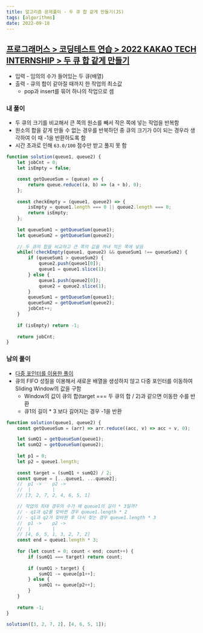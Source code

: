 ```yaml
---
title: 알고리즘 문제풀이 - 두 큐 합 같게 만들기(JS)
tags: [algorithms]
date: 2022-09-18
---
```


## [프로그래머스 > 코딩테스트 연습 > 2022 KAKAO TECH INTERNSHIP > 두 큐 합 같게 만들기](https://school.programmers.co.kr/learn/courses/30/lessons/118667)

- 입력 - 임의의 수가 들어있는 두 큐(배열)
- 출력 - 큐의 합이 같아질 때까지 한 작업의 최소값
    - pop과 insert를 묶어 하나의 작업으로 셈

### 내 풀이

- 두 큐의 크기를 비교해서 큰 쪽의 원소를 빼서 작은 쪽에 넣는 작업을 반복함
- 원소의 합을 같게 만들 수 없는 경우를 반복하던 중 큐의 크기가 0이 되는 경우라 생각하여 이 때 -1을 반환하도록 함
- 시간 초과로 인해 `63.0/100` 점수만 받고 풀지 못 함

```js
function solution(queue1, queue2) {
    let jobCnt = 0;
    let isEmpty = false;

    const getQueueSum = (queue) => {
        return queue.reduce((a, b) => (a + b), 0);
    };
    
    const checkEmpty = (queue1, queue2) => {
        isEmpty = queue1.length === 0 || queue2.length === 0;
        return isEmpty;
    };
    
    let queueSum1 = getQueueSum(queue1);
    let queueSum2 = getQueueSum(queue2);
    
    // 두 큐의 합을 비교하고 큰 쪽의 값을 꺼내 적은 쪽에 넣음
    while(!checkEmpty(queue1, queue2) && queueSum1 !== queueSum2) {
        if (queueSum1 > queueSum2) {
            queue2.push(queue1[0]);
            queue1 = queue1.slice(1);
        } else {
            queue1.push(queue2[0]);
            queue2 = queue2.slice(1);
        }
        queueSum1 = getQueueSum(queue1);
        queueSum2 = getQueueSum(queue2);
        jobCnt++;
    }
    
    if (isEmpty) return -1;
    
    return jobCnt;
}
```

### 남의 풀이

- [다중 포인터를 이용한 풀이](https://gurtn.tistory.com/179)
- 큐의 FIFO 성질을 이용해서 새로운 배열을 생성하지 않고 다중 포인터를 이동하여 Sliding Window의 값을 구함
    - Window의 값이 큐의 합(target === 두 큐의 합 / 2)과 같으면 이동한 수를 반환
    - 큐1의 길이 * 3 보다 길어지는 경우 -1을 반환

```js
function solution(queue1, queue2) {
    const getQueueSum = (arr) => arr.reduce((acc, v) => acc + v, 0);

    let sumQ1 = getQueueSum(queue1);
    let sumQ2 = getQueueSum(queue2);
    
    let p1 = 0;
    let p2 = queue1.length;
    
    const target = (sumQ1 + sumQ2) / 2;
    const queue = [...queue1, ...queue2];
    //  p1 ->    p2 ->
    //  |        | 
    // [3, 2, 7, 2, 4, 6, 5, 1]

    // 작업의 최대 경우의 수가 왜 queue1의 길이 * 3일까?
    // - q1과 q2를 맞바뀐 경우 queue1.length * 2
    // - q1과 q2가 맞바뀐 후 다시 찾는 경우 queue1.length * 3 
    //  p1 ->    p2 ->
    //  |        | 
    // [4, 6, 5, 1, 3, 2, 7, 2]
    const end = queue1.length * 3;
    
    for (let count = 0; count < end; count++) {
        if (sumQ1 === target) return count;
        
        if (sumQ1 > target) {
            sumQ1 -= queue[p1++];
        } else {
            sumQ1 += queue[p2++];
        }
    }
    
    return -1;
}

solution([3, 2, 7, 2], [4, 6, 5, 1]);
```
